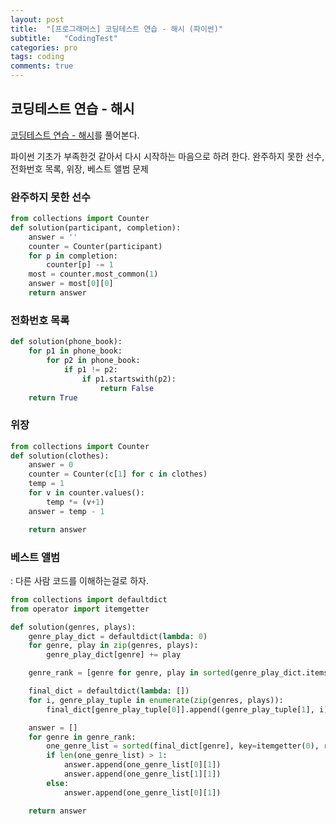 ```yaml
---
layout: post
title:  "[프로그래머스] 코딩테스트 연습 - 해시 (파이썬)"
subtitle:   "CodingTest"
categories: pro
tags: coding
comments: true
---
```


## 코딩테스트 연습 - 해시

[코딩테스트 연습 - 해시](https://programmers.co.kr/learn/courses/30/parts/12077)를 풀어본다.
  
파이썬 기초가 부족한것 같아서 다시 시작하는 마음으로 하려 한다.
완주하지 못한 선수, 전화번호 목록, 위장, 베스트 앨범 문제
  
  
### 완주하지 못한 선수
```python
from collections import Counter
def solution(participant, completion):
    answer = ''
    counter = Counter(participant)
    for p in completion:
        counter[p] -= 1
    most = counter.most_common(1)
    answer = most[0][0]
    return answer
```
  
  

### 전화번호 목록
```python
def solution(phone_book):
    for p1 in phone_book:
        for p2 in phone_book:
            if p1 != p2:
                if p1.startswith(p2):
                    return False
    return True
```
  
  

### 위장
```python
from collections import Counter
def solution(clothes):
    answer = 0
    counter = Counter(c[1] for c in clothes)
    temp = 1
    for v in counter.values():
        temp *= (v+1)
    answer = temp - 1

    return answer
```
  
  
  
### 베스트 앨범
: 다른 사람 코드를 이해하는걸로 하자.

```python
from collections import defaultdict
from operator import itemgetter

def solution(genres, plays):
    genre_play_dict = defaultdict(lambda: 0)
    for genre, play in zip(genres, plays):
        genre_play_dict[genre] += play

    genre_rank = [genre for genre, play in sorted(genre_play_dict.items(), key=itemgetter(1), reverse=True)]

    final_dict = defaultdict(lambda: [])
    for i, genre_play_tuple in enumerate(zip(genres, plays)):
        final_dict[genre_play_tuple[0]].append((genre_play_tuple[1], i))

    answer = []
    for genre in genre_rank:
        one_genre_list = sorted(final_dict[genre], key=itemgetter(0), reverse=True)
        if len(one_genre_list) > 1:
            answer.append(one_genre_list[0][1])
            answer.append(one_genre_list[1][1])
        else:
            answer.append(one_genre_list[0][1])

    return answer
```
